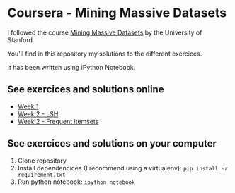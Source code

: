 # Coursera - Mining Massive Datasets

I followed the course [Mining Massive Datasets](https://class.coursera.org/mmds-001) by the University of Stanford.

You'll find in this repository my solutions to the different exercices.

It has been written using iPython Notebook.

## See exercices and solutions online

 - [Week 1](http://nbviewer.ipython.org/github/jameslafa/mining-massive-datasets/blob/master/Week%201.ipynb)
 - [Week 2 - LSH](http://nbviewer.ipython.org/github/jameslafa/mining-massive-datasets/blob/master/Week%202%20-%20LSH.ipynb)
 - [Week 2 - Frequent itemsets](http://nbviewer.ipython.org/github/jameslafa/mining-massive-datasets/blob/master/Week%202%20-%20Frequent%20Itemsets.ipynb)

## See exercices and solutions on your computer

 1. Clone repository
 2. Install dependencices (I recommend using a virtualenv): `pip install -r requirement.txt`
 3. Run python notebook: `ipython notebook`
